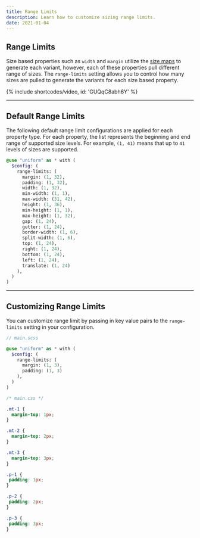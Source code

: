 ```yaml
---
title: Range Limits
description: Learn how to customize sizing range limits.
date: 2021-01-04
---
```


## Range Limits

Size based properties such as `width` and `margin` utilize the [size maps](/docs/sizing-system) to generate each variant, however, each of these properties pull different range of sizes. The `range-limits` setting allows you to control how many sizes are pulled to generate the variants for each size based property.

{% include shortcodes/video, id: 'GUQqC8abh6Y' %}

---

## Default Range Limits

The following default range limit configurations are applied for each property type. For each property, the list represents the beginning and end range of supported size levels. For example, `(1, 41)` means that up to `41` levels of sizes are supported.

```scss
@use "uniform" as * with (
  $config: (
    range-limits: (
      margin: (1, 32),
      padding: (1, 32),
      width: (1, 32),
      min-width: (1, 1),
      max-width: (31, 42),
      height: (1, 36),
      min-height: (1, 1),
      max-height: (1, 32),
      gap: (1, 24),
      gutter: (1, 24),
      border-width: (1, 6),
      split-width: (1, 6),
      top: (1, 24),
      right: (1, 24),
      bottom: (1, 24),
      left: (1, 24),
      translate: (1, 24)
    ),
  )
)
```

---

## Customizing Range Limits

You can customize range limit by passing in key value pairs to the `range-limits` setting in your configuration.


```scss
// main.scss

@use "uniform" as * with (
  $config: (
    range-limits: (
      margin: (1, 3),
      padding: (1, 3)
    ),
  )
)
```

```css
/* main.css */

.mt-1 {
  margin-top: 1px;
}

.mt-2 {
  margin-top: 2px;
}

.mt-3 {
  margin-top: 3px;
}

.p-1 {
 padding: 1px;
}

.p-2 {
 padding: 2px;
}

.p-3 {
 padding: 3px;
}

```

